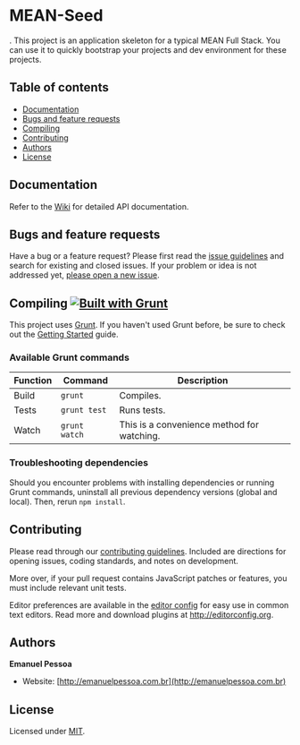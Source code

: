 # MEAN-Seed
.
This project is an application skeleton for a typical MEAN Full Stack. You can use it to quickly bootstrap your projects and dev environment for these projects.

## Table of contents
- [Documentation](#documentation)
- [Bugs and feature requests](#bugs-and-feature-requests)
- [Compiling](#compiling-)
- [Contributing](#contributing)
- [Authors](#authors)
- [License](#license)

## Documentation

Refer to the [Wiki](https://github.com/emanuelpessoaa/mean-seed/wiki) for detailed API documentation.

## Bugs and feature requests

Have a bug or a feature request? Please first read the [issue guidelines](CONTRIBUTING.md#using-the-issue-tracker) and search for existing and closed issues. If your problem or idea is not addressed yet, [please open a new issue](https://github.com/emanuelpessoaa/mean-seed/issues).

## Compiling [![Built with Grunt](https://cdn.gruntjs.com/builtwith.png)](http://gruntjs.com/)

This project uses [Grunt](http://gruntjs.com/). If you haven't used Grunt before, be sure to check out the [Getting Started](http://gruntjs.com/getting-started) guide.

### Available Grunt commands

| Function  | Command       | Description                                   |
| --------- | ------------- | --------------------------------------------- |
| Build     | `grunt`       | Compiles.                                     |
| Tests     | `grunt test`  | Runs tests.                                   |
| Watch     | `grunt watch` | This is a convenience method for watching.    |

### Troubleshooting dependencies

Should you encounter problems with installing dependencies or running Grunt commands, uninstall all previous dependency versions (global and local). Then, rerun `npm install`.

## Contributing

Please read through our [contributing guidelines](CONTRIBUTING.md). Included are directions for opening issues, coding standards, and notes on development.

More over, if your pull request contains JavaScript patches or features, you must include relevant unit tests.

Editor preferences are available in the [editor config](.editorconfig) for easy use in common text editors. Read more and download plugins at <http://editorconfig.org>.

## Authors

**Emanuel Pessoa**

- Website: [http://emanuelpessoa.com.br](http://emanuelpessoa.com.br)

## License

Licensed under [MIT](LICENSE).

